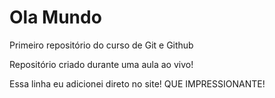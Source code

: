 # Ola Mundo
 Primeiro repositório do curso de Git e Github
 
 Repositório criado durante uma aula ao vivo!
 
 Essa linha eu adicionei direto no site! QUE IMPRESSIONANTE!
